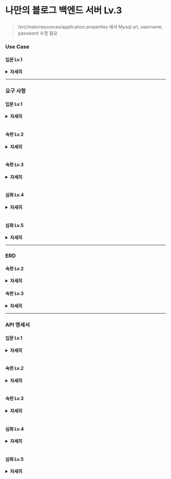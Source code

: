 # 나만의 블로그 백엔드 서버 Lv.3
### 
> /src/main/resources/application.properties 에서 Mysql url, username, password 수정 필요

### Use Case
#### 입문 Lv.1

<details>
<summary><b>자세히</b></summary>
<div markdown="1">

![use_case](https://github.com/mabyoungg/sparta-blog/assets/131260371/e44d942b-82e7-44cc-8b80-7f6dfac18c4c)

</div>
</details>

-------------------------------------------------
### 요구 사항
#### 입문 Lv.1

<details>
<summary><b>자세히</b></summary>
<div markdown="1">

요구사항을 기반으로 Use Case 그리기

전체 게시글 목록 조회 API
- 제목, 작성자명, 작성 내용, 작성 날짜를 조회하기
- 작성 날짜 기준 내림차순으로 정렬하기

게시글 작성 API
- 제목, 작성자명, 비밀번호, 작성 내용을 저장하고
- 저장된 게시글을 Client 로 반환하기

선택한 게시글 조회 API
- 선택한 게시글의 제목, 작성자명, 작성 날짜, 작성 내용을 조회하기

선택한 게시글 수정 API
- 수정을 요청할 때 수정할 데이터와 비밀번호를 같이 보내서 서버에서 비밀번호 일치 여부를 확인 한 후
- 제목, 작성자명, 작성 내용을 수정하고 수정된 게시글을 Client 로 반환하기

선택한 게시글 삭제 API
- 삭제를 요청할 때 비밀번호를 같이 보내서 서버에서 비밀번호 일치 여부를 확인 한 후
- 선택한 게시글을 삭제하고 Client 로 성공했다는 표시 반환하기

</div>
</details>
</br>

#### 숙련 Lv.2

<details>
<summary><b>자세히</b></summary>
<div markdown="1">

#### 새로운 요구 사항

회원 가입 API
- username, password를 Client에서 전달받기
- username은  `최소 4자 이상, 10자 이하이며 알파벳 소문자(a-z), 숫자(0-9)`로 구성되어야 한다.
- password는  `최소 8자 이상, 15자 이하이며 알파벳 대소문자(a-z, A-Z), 숫자(0-9)`로 구성되어야 한다.
- DB에 중복된 username이 없다면 회원을 저장하고 Client 로 성공했다는 메시지, 상태코드 반환하기

로그인 API
- username, password를 Client에서 전달받기
- DB에서 username을 사용하여 저장된 회원의 유무를 확인하고 있다면 password 비교하기
- 로그인 성공 시, 로그인에 성공한 유저의 정보와 JWT를 활용하여 토큰을 발급하고,
- 발급한 토큰을 Header에 추가하고 성공했다는 메시지, 상태코드 와 함께 Client에 반환하기

#### Lv1 수정사항

전체 게시글 목록 조회 API
- 제목, 작성자명`(username)`, 작성 내용, 작성 날짜를 조회하기
- 작성 날짜 기준 내림차순으로 정렬하기

게시글 작성 API
- `토큰을 검사하여, 유효한 토큰일 경우에만 게시글 작성 가능`
- `제목, 작성 내용을 저장하고`
- 저장된 게시글을 Client 로 반환하기(username은 로그인 된 사용자)

선택한 게시글 조회 API
- 선택한 게시글의 제목, 작성자명`(username)`, 작성 날짜, 작성 내용을 조회하기

선택한 게시글 수정 API
- ~~수정을 요청할 때 수정할 데이터와 비밀번호를 같이 보내서 서버에서 비밀번호 일치 여부를 확인 한 후~~
- `토큰을 검사한 후, 유효한 토큰이면서 해당 사용자가 작성한 게시글만 수정 가능`
- `제목, 작성 내용을 수정하고` 수정된 게시글을 Client 로 반환하기

선택한 게시글 삭제 API
- ~~삭제를 요청할 때 비밀번호를 같이 보내서 서버에서 비밀번호 일치 여부를 확인 한 후~~
- `토큰을 검사한 후, 유효한 토큰이면서 해당 사용자가 작성한 게시글만 삭제 가능`
- 선택한 게시글을 삭제하고 Client 로 성공했다는 메시지, 상태코드 반환하기

</div>
</details>
</br>

#### 숙련 Lv.3

<details>
<summary><b>자세히</b></summary>
<div markdown="1">

#### 새로운 요구 사항
회원 가입 API
- username, password를 Client에서 전달받기
- username은  `최소 4자 이상, 10자 이하이며 알파벳 소문자(a-z), 숫자(0-9)`로 구성되어야 한다.
- password는  `최소 8자 이상, 15자 이하이며 알파벳 대소문자(a-z, A-Z), 숫자(0-9), 특수문자`로 구성되어야 한다.
- DB에 중복된 username이 없다면 회원을 저장하고 Client 로 성공했다는 메시지, 상태코드 반환하기
- `회원 권한 부여하기 (ADMIN, USER) - ADMIN 회원은 모든 게시글, 댓글 수정 / 삭제 가능`

로그인 API
- username, password를 Client에서 전달받기
- DB에서 username을 사용하여 저장된 회원의 유무를 확인하고 있다면 password 비교하기
- 로그인 성공 시, 로그인에 성공한 유저의 정보와 JWT를 활용하여 토큰을 발급하고,
- 발급한 토큰을 Header에 추가하고 성공했다는 메시지, 상태코드 와 함께 Client에 반환하기

`댓글 작성 API`
- 토큰을 검사하여, 유효한 토큰일 경우에만 댓글 작성 가능
- 선택한 게시글의 DB 저장 유무를 확인하기
- 선택한 게시글이 있다면 댓글을 등록하고 등록된 댓글 반환하기

`댓글 수정 API`
- 토큰을 검사한 후, 유효한 토큰이면서 해당 사용자가 작성한 댓글만 수정 가능
- 선택한 댓글의 DB 저장 유무를 확인하기
- 선택한 댓글이 있다면 댓글 수정하고 수정된 댓글 반환하기

`댓글 삭제 API`
- 토큰을 검사한 후, 유효한 토큰이면서 해당 사용자가 작성한 댓글만 삭제 가능
- 선택한 댓글의 DB 저장 유무를 확인하기
- 선택한 댓글이 있다면 댓글 삭제하고 Client 로 성공했다는 메시지, 상태코드 반환하기

`예외 처리`
- 토큰이 필요한 API 요청에서 토큰을 전달하지 않았거나 정상 토큰이 아닐 때는 "토큰이 유효하지 않습니다." 라는 에러메시지와 statusCode: 400을 Client에 반환하기
- 토큰이 있고, 유효한 토큰이지만 해당 사용자가 작성한 게시글/댓글이 아닌 경우에는 “작성자만 삭제/수정할 수 있습니다.”라는 에러메시지와 statusCode: 400을 Client에 반환하기
- DB에 이미 존재하는 username으로 회원가입을 요청한 경우 "중복된 username 입니다." 라는 에러메시지와 statusCode: 400을 Client에 반환하기
- 로그인 시, 전달된 username과 password 중 맞지 않는 정보가 있다면 "회원을 찾을 수 없습니다."라는 에러메시지와 statusCode: 400을 Client에 반환하기

#### Lv2 수정사항
전체 게시글 목록 조회 API
- 제목, 작성자명(username), 작성 내용, 작성 날짜를 조회하기
- 작성 날짜 기준 내림차순으로 정렬하기
- `각각의 게시글에 등록된 모든 댓글을 게시글과 같이 Client에 반환하기`
- `댓글은 작성 날짜 기준 내림차순으로 정렬하기`

게시글 작성 API
- 토큰을 검사하여, 유효한 토큰일 경우에만 게시글 작성 가능
- 제목, 작성자명(username), 작성 내용을 저장하고
- 저장된 게시글을 Client 로 반환하기

선택한 게시글 조회 API
- 선택한 게시글의 제목, 작성자명(username), 작성 날짜, 작성 내용을 조회하기
  (검색 기능이 아닙니다. 간단한 게시글 조회만 구현해주세요.)
- `선택한 게시글에 등록된 모든 댓글을 선택한 게시글과 같이 Client에 반환하기`
- `댓글은 작성 날짜 기준 내림차순으로 정렬하기`

선택한 게시글 수정 API
- ~~수정을 요청할 때 수정할 데이터와 비밀번호를 같이 보내서 서버에서 비밀번호 일치 여부를 확인 한 후~~
- 토큰을 검사한 후, 유효한 토큰이면서 해당 사용자가 작성한 게시글만 수정 가능
- 제목, 작성 내용을 수정하고 수정된 게시글을 Client 로 반환하기

선택한 게시글 삭제 API
- ~~삭제를 요청할 때 비밀번호를 같이 보내서 서버에서 비밀번호 일치 여부를 확인 한 후~~
- 토큰을 검사한 후, 유효한 토큰이면서 해당 사용자가 작성한 게시글만 삭제 가능
- 선택한 게시글을 삭제하고 Client 로 성공했다는 메시지, 상태코드 반환하기

</div>
</details>
</br>

#### 심화 Lv.4

<details>
<summary><b>자세히</b></summary>
<div markdown="1">
예정
</div>
</details>
</br>

#### 심화 Lv.5

<details>
<summary><b>자세히</b></summary>
<div markdown="1">
예정
</div>
</details>

-------------------------------------------------
### ERD
#### 숙련 Lv.2

<details>
<summary><b>자세히</b></summary>
<div markdown="1">

![erd](https://github.com/mabyoungg/sparta-blog/assets/131260371/cff827ea-b27b-4dce-8dd0-f63194661f68)

</div>
</details>

#### 숙련 Lv.3

<details>
<summary><b>자세히</b></summary>
<div markdown="1">

![erd2](https://github.com/mabyoungg/sparta-blog/assets/131260371/ba4e79c2-ffce-44b6-aaca-402d34406b13)

</div>
</details>




-------------------------------------------------
### API 명세서
#### 입문 Lv.1

<details>
<summary><b>자세히</b></summary>
<div markdown="1">

| 기능        | Method      | URL             | request                                                                                                               | response                                                                                                                                                                                                                                                                                                                              |
|-----------| ----------- |-----------------|-----------------------------------------------------------------------------------------------------------------------|---------------------------------------------------------------------------------------------------------------------------------------------------------------------------------------------------------------------------------------------------------------------------------------------------------------------------------------|
| 전체 게시글 조회 | GET           | 	/api/posts     |                                                                                                                       | { </br>&nbsp;&nbsp;{ </br>&nbsp;&nbsp; "id" : "id", </br>&nbsp;&nbsp; "title" : "title" </br>&nbsp;&nbsp; "username" : "username", </br>&nbsp;&nbsp; "contents" : "contents", </br>&nbsp;&nbsp; "createdAt" : "createdAt" </br>&nbsp;&nbsp; }, </br>&nbsp;&nbsp; { </br>&nbsp;&nbsp; "id" : "id", </br>&nbsp;&nbsp; "title" : "title" </br>&nbsp;&nbsp; "username" : "username", </br>&nbsp;&nbsp; "contents" : "contents", </br>&nbsp;&nbsp; "createdAt" : "createdAt" </br>&nbsp;&nbsp; },</br>&nbsp;&nbsp; ... </br> } |
| 선택 게시글 조회 | GET          | /api/posts/{id} |                                                                                                                       | { </br> "id" : "id", </br> "title" : "title" </br> "username" : "username", </br> "contents" : "contents", </br> "createdAt" : "createdAt" </br> }                                                                                                                                                                                    |
| 게시글 작성    | POST          | /api/posts      | { </br> "title" : "title" </br> "username" : "username", </br> "contents" : "contents", </br> "password" : "password" </br> } | { </br> "id" : "id", </br> "title" : "title" </br> "username" : "username", </br> "contents" : "contents", </br> "createdAt" : "createdAt"</br> }                                                                                                                                                                                     |
| 게시글 수정    | PUT          | /api/posts/{id} | { </br> "title" : "title" </br> "username" : "username", </br> "contents" : "contents", </br> "password" : "password" </br> } | { </br>"id" : "id", </br> "title" : "title" </br> "username" : "username", </br> "contents" : "contents", </br> "createdAt" : "createdAt" </br> }                                                                                                                                                                                     |
| 게시글 삭제    | DELETE       | /api/posts/{id} | { </br>	"password" : "password" </br> }                                                                               | { </br> "success" : true </br> }                                                                                                                                                                                                                                                                                                      |

</div>
</details>
</br>

#### 숙련 Lv.2

<details>
<summary><b>자세히</b></summary>
<div markdown="1">

| 기능        | Method | URL            | Request Header | Request                                                              | Response                                                                                                                                                                                                                                                                                                                                                                                                                                                                                                                  | Response Header                                  |
|-----------|--------|----------------|----------------|----------------------------------------------------------------------|---------------------------------------------------------------------------------------------------------------------------------------------------------------------------------------------------------------------------------------------------------------------------------------------------------------------------------------------------------------------------------------------------------------------------------------------------------------------------------------------------------------------------|--------------------------------------------------|
| 회원가입      | POST   | /api/signup    |                | { </br>"username" : "username" </br>	"password" : "password" </br> } | { </br> "statuscode" : 200 </br> "msg" : "로그인 성공" }                                                                                                                                                                                                                                                                                                                                                                                                                                                                       |                                                  |
| 로그인       | POST   | /api/login     |                | { </br>"username" : "username" </br>	"password" : "password" </br> } | { </br> "statuscode" : 200 </br> "msg" : "회원가입 성공" }                                                                                                                                                                                                                                                                                                                                                                                                                                                                      | Authorization: Bearer abcdefghijklmnopqrstuvwxyz |
| 전체 게시글 조회 | GET    | /api/posts     |                |                                                                      | { </br>&nbsp;&nbsp;{ </br>&nbsp;&nbsp; "id" : "id", </br>&nbsp;&nbsp; "title" : "title" </br>&nbsp;&nbsp; "username" : "username", </br>&nbsp;&nbsp; "contents" : "contents", </br>&nbsp;&nbsp; "createdAt" : "createdAt" </br>&nbsp;&nbsp; }, </br>&nbsp;&nbsp; { </br>&nbsp;&nbsp; "id" : "id", </br>&nbsp;&nbsp; "title" : "title" </br>&nbsp;&nbsp; "username" : "username", </br>&nbsp;&nbsp; "contents" : "contents", </br>&nbsp;&nbsp; "createdAt" : "createdAt" </br>&nbsp;&nbsp; },</br>&nbsp;&nbsp; ... </br> } |                                                  |
| 선택 게시글 조회 | GET    | /api/posts/{id} |                |                                                                      | { </br> "id" : "id", </br> "title" : "title" </br> "username" : "username", </br> "contents" : "contents", </br> "createdAt" : "createdAt" </br> }                                                                                                                                                                                                                                                                                                                                                                        |                                                  |
| 게시글 작성    | POST   | /api/posts     | Authorization: Bearer abcdefghijklmnopqrstuvwxyz | { </br> "title" : "title" </br> "contents" : "contents" </br> }      | { </br> "id" : "id", </br> "title" : "title" </br> "username" : "username", </br> "contents" : "contents", </br> "createdAt" : "createdAt"</br> }                                                                                                                                                                                                                                                                                                                                                                         |                                                  |
| 게시글 수정    | PUT    | /api/posts/{id} | Authorization: Bearer abcdefghijklmnopqrstuvwxyz | { </br> "title" : "title"  </br> "contents" : "contents" </br> }     | { </br>"id" : "id", </br> "title" : "title" </br> "username" : "username", </br> "contents" : "contents", </br> "createdAt" : "createdAt" </br> }                                                                                                                                                                                                                                                                                                                                                                         |                                                  |
| 게시글 삭제    | DELETE | /api/posts/{id} | Authorization: Bearer abcdefghijklmnopqrstuvwxyz |                                                                      | { </br> "statuscode" : 200 </br> "msg" : "게시글 삭제 성공" </br> }                                                                                                                                                                                                                                                                                                                                                                                                                                                              |                                                  |


</div>
</details>
</br>

#### 숙련 Lv.3

<details>
<summary><b>자세히</b></summary>
<div markdown="1">


| 기능        | Method | URL                         | Request Header | Request                                                              | Response                                                                                                                                                                                                                                                                                                                                                                                                                                                                                                                                  | Response Header                                  |
|:----------|:-------|:----------------------------|:---------------|:---------------------------------------------------------------------|:------------------------------------------------------------------------------------------------------------------------------------------------------------------------------------------------------------------------------------------------------------------------------------------------------------------------------------------------------------------------------------------------------------------------------------------------------------------------------------------------------------------------------------------|:-------------------------------------------------|
| 회원가입      | POST   | /api/signup                 |                | { </br>"username" : "username" </br>	"password" : "password" </br> } | { </br> "statuscode" : 200 </br> "msg" : "로그인 성공" }                                                                                                                                                                                                                                                                                                                                                                                                                                                                                       |                                                  |
| 로그인       | POST   | /api/login                  |                | { </br>"username" : "username" </br>	"password" : "password" </br> } | { </br> "statuscode" : 200 </br> "msg" : "회원가입 성공" }                                                                                                                                                                                                                                                                                                                                                                                                                                                                                      | Authorization: Bearer abcdefghijklmnopqrstuvwxyz |
| 전체 게시글 조회 | GET    | /api/posts                  |                |                                                                      | { </br>&nbsp;&nbsp;{ </br>&nbsp;&nbsp; "postId" : "postId", </br>&nbsp;&nbsp; "title" : "title" </br>&nbsp;&nbsp; "username" : "username", </br>&nbsp;&nbsp; "contents" : "contents", </br>&nbsp;&nbsp; "createdAt" : "createdAt", </br>&nbsp;&nbsp;  "commentList" : [] </br>&nbsp;&nbsp; }, </br>&nbsp;&nbsp; { </br>&nbsp;&nbsp; "postId" : "postId", </br>&nbsp;&nbsp; "title" : "title" </br>&nbsp;&nbsp; "username" : "username", </br>&nbsp;&nbsp; "contents" : "contents", </br>&nbsp;&nbsp; "createdAt" : "createdAt", </br>&nbsp;&nbsp;  "commentList" : [] </br>&nbsp;&nbsp; },</br>&nbsp;&nbsp; ... </br> } |                                                  |
| 선택 게시글 조회 | GET    | /api/posts/{id}             |                |                                                                      | { </br> "postId" : "postId", </br> "title" : "title" </br> "username" : "username", </br> "contents" : "contents", </br> "createdAt" : "createdAt", </br>  "commentList" : [] </br> }                                                                                                                                                                                                                                                                                                                                                                                |                                                  |
| 게시글 작성    | POST   | /api/posts                  | Authorization: Bearer abcdefghijklmnopqrstuvwxyz | { </br> "title" : "title" </br> "contents" : "contents" </br> }      | { </br> "postId" : "postId", </br> "title" : "title" </br> "username" : "username", </br> "contents" : "contents", </br> "createdAt" : "createdAt", </br> "commentList" : [] </br> }                                                                                                                                                                                                                                                                                                                                                      |                                                  |
| 게시글 수정    | PUT    | /api/posts/{id}             | Authorization: Bearer abcdefghijklmnopqrstuvwxyz | { </br> "title" : "title"  </br> "contents" : "contents" </br> }     | { </br>"postId" : "postId", </br> "title" : "title" </br> "username" : "username", </br> "contents" : "contents", </br> "createdAt" : "createdAt", </br>  "commentList" : [] </br> }                                                                                                                                                                                                                                                                                                                                                      |                                                  |
| 게시글 삭제    | DELETE | /api/posts/{id}             | Authorization: Bearer abcdefghijklmnopqrstuvwxyz |                                                                      | { </br> "statuscode" : 200 </br> "msg" : "게시글 삭제 성공" </br> }                                                                                                                                                                                                                                                                                                                                                                                                                                                                              |                                                  |
| 댓글 작성     | POST   | /api/posts/{postId}/comments      | Authorization: Bearer abcdefghijklmnopqrstuvwxyz  | {  </br> "contents" : "contents" </br> }                             | { </br>"commentId" : "commentId", </br> "username" : "username", </br> "contents" : "contents", </br> "createdAt" : "createdAt" </br> }                                                                                                                                                                                                                                                                                                                                                                                                   |                                                  |
| 댓글 수정     | PUT    | /api/posts/{postId}/comments/{id} | Authorization: Bearer abcdefghijklmnopqrstuvwxyz   | { </br> "contents" : "contents" </br>}                               | { </br>"commentId" : "commentId", </br> "username" : "username", </br> "contents" : "contents", </br> "createdAt" : "createdAt" </br> }                                                                                                                                                                                                                                                                                                                                                                                                   |                                                  |
| 댓글 삭제     | DELETE | /api/posts/{postId}/comments/{id} | Authorization: Bearer abcdefghijklmnopqrstuvwxyz  |                                                                      | { </br> "statuscode" : 200 </br> "msg" : "댓글 삭제 성공" }                                                                                                                                                                                                                                                                                                                                                                                                                                                                                     |                                                  |



</div>
</details>
</br>

#### 심화 Lv.4

<details>
<summary><b>자세히</b></summary>
<div markdown="1">

예정

</div>
</details>
</br>

#### 심화 Lv.5

<details>
<summary><b>자세히</b></summary>
<div markdown="1">

예정

</div>
</details>